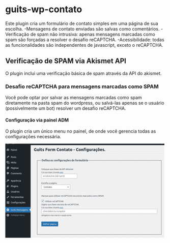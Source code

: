 # guits-wp-contato
Este plugin cria um formulário de contato simples em uma página de sua escolha.
-Mensagens de contato enviadas são salvas como comentários.
-Verificação de spam não intrusiva: apenas mensagens marcadas como spam são forçadas a resolver o desafio reCAPTCHA.
-Acessibilidade: todas as funcionalidades são independentes de javascript, exceto o reCAPTCHA.
## Verificação de SPAM via Akismet API
O plugin inclui uma verificação básica de spam através da API do akismet.
### Desafio reCAPTCHA para mensagens marcadas como SPAM
Você pode optar por salvar as mensagens marcadas como spam diretamente na pasta spam do wordpress, ou salvá-las apenas se o usuário (possivelmente um bot) resolver um desafio reCAPTCHA.
#### Configuração via painel ADM
O plugin cria um único menu no painel, de onde você gerencia todas as configurações necessária.

![Painel Admin](/assets/images/admin-view.png)
